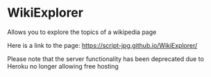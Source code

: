 # WikiExplorer
Allows you to explore the topics of a wikipedia page

Here is a link to the page:
https://script-jpg.github.io/WikiExplorer/

Please note that the server functionality has been deprecated due to Heroku no longer allowing free hosting
